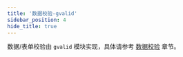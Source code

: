 ```yaml
---
title: '数据校验-gvalid'
sidebar_position: 4
hide_title: true
---
```


数据/表单校验由 `gvalid` 模块实现，具体请参考 [数据校验](output/goframe-v2.4-md/核心组件-重点/数据校验) 章节。